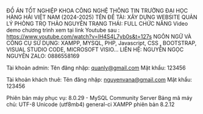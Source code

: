 ĐỒ ÁN TỐT NGHIỆP KHOA CÔNG NGHỆ THÔNG TIN TRƯỜNG ĐẠI HỌC HÀNG HẢI VIỆT NAM (2024-2025)
TÊN ĐỀ TÀI: XÂY DỰNG WEBSITE QUẢN LÝ PHÒNG TRỌ THẢO NGUYÊN
TRẠNG THÁI: FULL CHỨC NĂNG
Video demo chương trình xem tại link Youtube sau : https://www.youtube.com/watch?v=lH4S4L7yb0s&t=127s
NGÔN NGỮ VÀ CÔNG CỤ SỬ DỤNG: XAMPP, MYSQL, PHP, Javascript, CSS , BOOTSTRAP, VISUAL STUDIO CODE, MICROSOFT VISIO... 
LIÊN HỆ: NGUYỄN NGỌC NGUYÊN 
ZALO: 0886558169

Tài khoản admin:
Tên đăng nhập: quanly@gmail.com
Mật khẩu: 123456

Tài khoản khách thuê:
Tên đăng nhập: nguyenvana@gmail.com
Mật khẩu: 123456

Phiên bản máy phục vụ: 8.0.29 - MySQL Community Server
Bảng mã máy chủ: UTF-8 Unicode (utf8mb4) general-ci
XAMPP phiên bản 8.2.12

